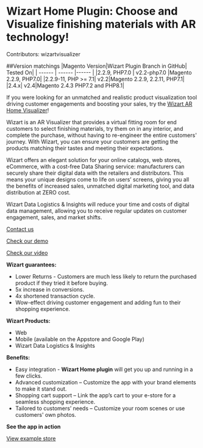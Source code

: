 # Wizart Home Plugin: Choose and Visualize finishing materials with AR technology!

Contributors: wizartvisualizer

##Version matchings
|Magento Version|Wizart Plugin Branch in GitHub| Tested On|
| ------ | ------ |------ |
|2.2.9, PHP7.0 | v2.2-php7.0 |Magento 2.2.9, PHP7.0|
|2.2.9-11, PHP >= 7.1| v2.2|Magento 2.2.9, 2.2.11, PHP7.1|
|2.4.x| v2.4|Magento 2.4.3 PHP7.2 and PHP8.1|

If you were looking for an unmatched and realistic product visualization tool driving customer engagements and boosting your sales, try the [Wizart AR Home Visualizer](https://www.wizart.tech/)!

Wizart is an AR Visualizer that provides a virtual fitting room for end customers to select finishing materials, try them on in any interior, and complete the purchase, without having to re-engineer the entire customers' journey. With Wizart, you can ensure your customers are getting the products matching their tastes and meeting their expectations.

Wizart offers an elegant solution for your online catalogs, web stores, eCommerce, with a cost-free Data Sharing service: manufacturers can securely share their digital data with the retailers and distributors. This means your unique designs come to life on users’ screens, giving you all the benefits of increased sales, unmatched digital marketing tool, and data distribution at ZERO cost.

Wizart Data Logistics & Insights will reduce your time and costs of digital data management, allowing you to receive regular updates on customer engagement, sales, and market shifts.

[Contact us](https://wizart.atlassian.net/servicedesk/customer/portals)

[Check our demo](https://demo.wizart.ai/)

[Check our video](https://www.youtube.com/watch?v=pxtI5yS-DY8&feature=youtu.be)

**Wizart guarantees:**
- Lower Returns - Customers are much less likely to return the purchased product if they tried it before buying.
- 5x increase in conversions.
- 4x shortened transaction cycle.
- Wow-effect driving customer engagement and adding fun to their shopping experience.

**Wizart Products:**
- Web
- Mobile (available on the Appstore and Google Play)
- Wizart Data Logistics & Insights

**Benefits:**

- Easy integration -  **Wizart Home plugin** will get you up and running in a few clicks.
- Advanced customization – Customize the app with your brand elements to make it stand out.
- Shopping cart support – Link the app’s cart to your e-store for a seamless shopping experience.
- Tailored to customers’ needs – Customize your room scenes or use customers' own photos.

**See the app in action**

[View example store](https://store.wizart.ai/)